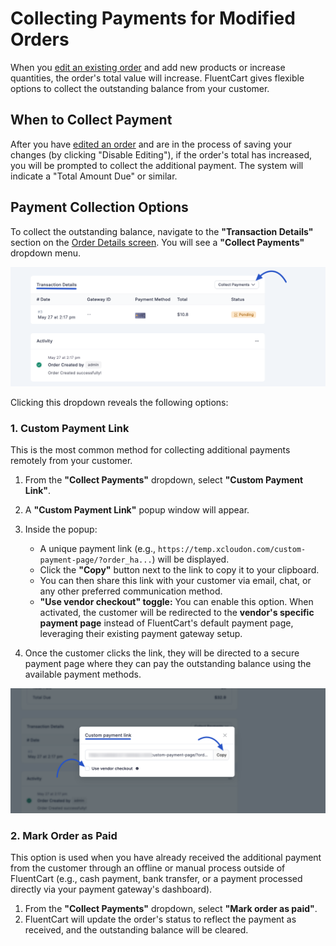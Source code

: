  # Collecting Payments for Modified Orders

When you [edit an existing order](/guide/store-management/orders-management/editing-existing-orders) and add new products or increase quantities, the order's total value will increase. FluentCart gives flexible options to collect the outstanding balance from your customer.

## When to Collect Payment

After you have [edited an order](/guide/store-management/orders-management/editing-existing-orders) and are in the process of saving your changes (by clicking "Disable Editing"), if the order's total has increased, you will be prompted to collect the additional payment. The system will indicate a "Total Amount Due" or similar.

## Payment Collection Options

To collect the outstanding balance, navigate to the **"Transaction Details"** section on the [Order Details screen](/guide/store-management/orders-management/order-details-overview). You will see a **"Collect Payments"** dropdown menu.

![Screenshot of Collect Payments Dropdown](/guide/public/images/store-management/collect-payments-dropdown.png)


Clicking this dropdown reveals the following options:

### 1. Custom Payment Link

This is the most common method for collecting additional payments remotely from your customer.

1.  From the **"Collect Payments"** dropdown, select **"Custom Payment Link"**.
2.  A **"Custom Payment Link"** popup window will appear.

3.  Inside the popup:
    * A unique payment link (e.g., `https://temp.xcloudon.com/custom-payment-page/?order_ha...`) will be displayed.
    * Click the **"Copy"** button next to the link to copy it to your clipboard.
    * You can then share this link with your customer via email, chat, or any other preferred communication method.
    * **"Use vendor checkout" toggle:** You can enable this option. When activated, the customer will be redirected to the **vendor's specific payment page** instead of FluentCart's default payment page, leveraging their existing payment gateway setup.

4.  Once the customer clicks the link, they will be directed to a secure payment page where they can pay the outstanding balance using the available payment methods.

![Screenshot of Custom Payment Link Modal](/guide/public/images/store-management/custom-payment-link-modal.png)

### 2. Mark Order as Paid

This option is used when you have already received the additional payment from the customer through an offline or manual process outside of FluentCart (e.g., cash payment, bank transfer, or a payment processed directly via your payment gateway's dashboard).

1.  From the **"Collect Payments"** dropdown, select **"Mark order as paid"**.
2.  FluentCart will update the order's status to reflect the payment as received, and the outstanding balance will be cleared.
